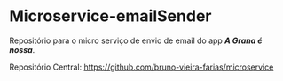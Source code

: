 # Microservice-emailSender
Repositório para o micro serviço de envio de email do app ***A Grana é nossa***.

Repositório Central: https://github.com/bruno-vieira-farias/microservice
